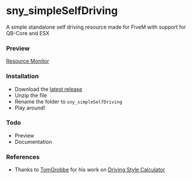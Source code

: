 # sny_simpleSelfDriving
 A simple standalone self driving resource made for FiveM with support for QB-Core and ESX
 
### Preview
[Resource Monitor](https://i.imgur.com/fOUVzSt.png)

### Installation
- Download the [latest release](https://github.com/sandy6078/sny_simpleSelfDriving/releases)
- Unzip the file
- Rename the folder to `sny_simpleSelfDriving`
- Play around!

### Todo
- Preview
- Documentation

### References
- Thanks to [TomGrobbe](https://github.com/TomGrobbe) for his work on [Driving Style Calculator](https://vespura.com/fivem/drivingstyle/)
